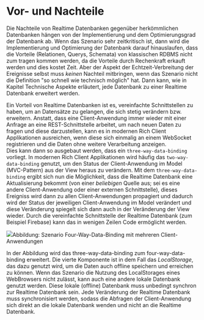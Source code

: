 # Vor- und Nachteile

Die Nachteile von Realtime Datenbanken gegenüber herkömmlichen Datenbanken hängen von der Implementierung und dem Optimierungsgrad der Datenbank ab. Wenn das Szenario sehr zeitkritisch ist, dann wird die Implementierung und Optimierung der Datenbank darauf hinauslaufen, dass die Vorteile (Relationen, Querys, Schemata) von klassischen RDBMS nicht zum tragen kommen werden, da die Vorteile durch Rechenkraft erkauft werden und dies kostet Zeit. Aber der Aspekt der Echtzeit-Verbreitung der Ereignisse selbst muss _keinen_ Nachteil mitbringen, wenn das Szenario nicht die Definition "so schnell wie technisch möglich" hat. Dann kann, wie in Kapitel Technische Aspekte erläutert, jede Datenbank zu einer Realtime Datenbank erweitert werden.  


Ein Vorteil von Realtime Datenbanken ist es, vereinfachte Schnittstellen zu haben, um an Datensätze zu gelangen, die sich stetig verändern bzw. erweitern. Anstatt, dass eine Client-Anwendung immer wieder mit einer Anfrage an eine REST-Schnittstelle arbeitet, um nach neuen Daten zu fragen und diese darzustellen, kann es in modernen Rich Client Applikationen ausreichen, wenn diese sich einmalig an einem WebSocket registrieren und die Daten ohne weitere Verarbeitung anzeigen.  
Dies kann dann so ausgebaut werden, dass ein `three-way-data-binding` vorliegt. In modernen Rich Client Applikationen wird häufig das `two-way-data-binding` genutzt, um den Status der Client-Anwendung im Model (MVC-Pattern) aus der View heraus zu verändern. Mit dem `three-way-data-binding` ergibt sich nun die Möglichkeit, dass die Realtime Datenbank eine Aktualisierung bekommt (von einer *beliebigen* Quelle aus; sei es eine andere Client-Anwendung oder einer externen Schnittstelle), dieses Ereigniss wird dann zu allen Client-Anwendungen propagiert und dadurch wird der Status der jeweiligen Client-Anwendung im Model verändert und diese Veränderung spiegelt sich dann auch in der Veränderung der View wieder. Durch die vereinfachte Schnittstelle der Realtime Datenbank (zum Beispiel Firebase) kann das in wenigen Zeilen Code ermöglicht werden.  


![](/assets/szenario_realtime_datenbank.jpg)Abbildung: Szenario Four-Way-Data-Binding mit mehreren Client-Anwendungen  


In der Abbildung wird das three-way-data-binding zum four-way-data-binding erweitert. Die vierte Komponente ist in dem Fall das _LocalStorage_, das dazu genutzt wird, um die Daten auch offline speichern und erreichen zu können. Wenn das Szenario die Nutzung des LocalStorages eines WebBrowsers nicht zulässt, kann auch eine andere lokale Datenbank genutzt werden. Diese lokale (offline) Datenbank muss unbedingt synchron zur Realtime Datenbank sein. Jede Veränderung der Realtime Datenbank muss synchronisiert werden, sodass die Abfragen der Client-Anwendung sich direkt an die lokale Datenbank wenden und nicht an die Realtime Datenbank.

